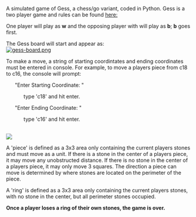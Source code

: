 
A simulated game of Gess, a chess/go variant, coded in Python.  Gess is a two player game and rules can be found [here:](https://www.chessvariants.com/crossover.dir/gess.html)
<p>One player will play as <strong>w</strong> and the opposing player with will play as <strong>b</strong>; <strong>b</strong> goes first.</p>

The Gess board will start and appear as: 
<br>
[![gess-board.png](https://i.postimg.cc/CK3xvMcL/gess-board.png)](https://postimg.cc/WD7VzVRQ)

<p>To make a move, a string of starting coordintates and ending coordinates must be entered in console.  For example, to move a players piece from c18 to c16, 
the console will prompt:  
  <ul>"Enter Starting Coordinate: " 
    <ul>type 'c18' and hit enter.</ul></ul>
  <ul>"Enter Ending Coordinate: "
    <ul>type 'c16' and hit enter.</ul></ul>
</p>
<br> 
<img src="https://github.com/heinl11/GessGame/blob/main/gess_move.gif" />
<p>A 'piece' is defined as a 3x3 area only containing the current players stones and must move as a unit. If there is a stone in the center of a players piece, it may move any unobstructed distance. If there is no stone in the center of a players piece, it may only move 3 squares. The direction a piece can move is determined by where stones are located on the perimeter of the piece.</p> 

<p>A 'ring' is defined as a 3x3 area only containing the current players stones, with no stone in the center, but all perimeter stones occupied.</p>
  <p><strong>Once a player loses a ring of their own stones, the game is over.</strong></p>

